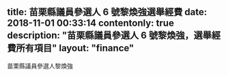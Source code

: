 title: 苗栗縣議員參選人 6 號黎煥強選舉經費
date: 2018-11-01 00:33:14
contentonly: true
description: "苗栗縣議員參選人 6 號黎煥強，選舉經費所有項目"
layout: "finance"
---

苗栗縣議員參選人黎煥強
